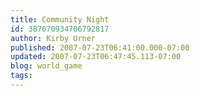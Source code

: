 ```yaml
---
title: Community Night
id: 387070934706792817
author: Kirby Urner
published: 2007-07-23T06:41:00.000-07:00
updated: 2007-07-23T06:47:45.113-07:00
blog: world_game
tags: 
---
```


